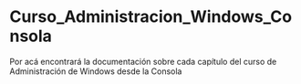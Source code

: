 # Curso_Administracion_Windows_Consola
Por acá encontrará la documentación sobre cada capítulo del curso de Administración de Windows desde la Consola
